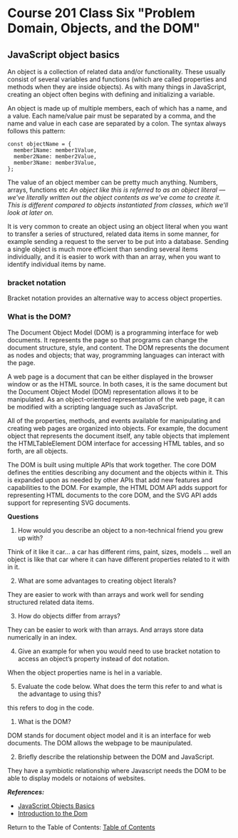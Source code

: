 # Course 201 Class Six "Problem Domain, Objects, and the DOM"

## JavaScript object basics

An object is a collection of related data and/or functionality. These usually consist of several variables and functions (which are called properties and methods when they are inside objects).
As with many things in JavaScript, creating an object often begins with defining and initializing a variable.

An object is made up of multiple members, each of which has a name, and a value. Each name/value pair must be separated by a comma, and the name and value in each case are separated by a colon. The syntax always follows this pattern:

    const objectName = {
      member1Name: member1Value,
      member2Name: member2Value,
      member3Name: member3Value,
    }; 

The value of an object member can be pretty much anything. Numbers, arrays, functions etc
*An object like this is referred to as an object literal — we've literally written out the object contents as we've come to create it. This is different compared to objects instantiated from classes, which we'll look at later on.*

It is very common to create an object using an object literal when you want to transfer a series of structured, related data items in some manner, for example sending a request to the server to be put into a database. Sending a single object is much more efficient than sending several items individually, and it is easier to work with than an array, when you want to identify individual items by name.

### bracket notation

Bracket notation provides an alternative way to access object properties.

### What is the DOM?

The Document Object Model (DOM) is a programming interface for web documents. It represents the page so that programs can change the document structure, style, and content. The DOM represents the document as nodes and objects; that way, programming languages can interact with the page.

A web page is a document that can be either displayed in the browser window or as the HTML source. In both cases, it is the same document but the Document Object Model (DOM) representation allows it to be manipulated. As an object-oriented representation of the web page, it can be modified with a scripting language such as JavaScript.

All of the properties, methods, and events available for manipulating and creating web pages are organized into objects. For example, the document object that represents the document itself, any table objects that implement the HTMLTableElement DOM interface for accessing HTML tables, and so forth, are all objects.

The DOM is built using multiple APIs that work together. The core DOM defines the entities describing any document and the objects within it. This is expanded upon as needed by other APIs that add new features and capabilities to the DOM. For example, the HTML DOM API adds support for representing HTML documents to the core DOM, and the SVG API adds support for representing SVG documents.





**Questions**

1. How would you describe an object to a non-technical friend you grew up with?

Think of it like it car... a car has different rims, paint, sizes, models ... well an object is like that car where it can have different properties related to it with in it.

2. What are some advantages to creating object literals?

They are easier to work with than arrays and work well for sending structured related data items.

3. How do objects differ from arrays?

They can be easier to work with than arrays. And arrays store data numerically in an index.

4. Give an example for when you would need to use bracket notation to access an object’s property instead of dot notation.

When the object properties name is hel in a variable.

5. Evaluate the code below. What does the term this refer to and what is the advantage to using this?

this refers to dog in the code.

1. What is the DOM?

DOM stands for document object model and it is an interface for web documents. The DOM allows the webpage to be maunipulated.

2. Briefly describe the relationship between the DOM and JavaScript.

They have a symbiotic relationship where Javascript needs the DOM to be able to display models or notaions of websites. 


***References:***

- [JavaScript Objects Basics](https://developer.mozilla.org/en-US/docs/Learn/JavaScript/Objects/Basics)
- [Introduction to the Dom](https://developer.mozilla.org/en-US/docs/Web/API/Document_Object_Model/Introduction)

Return to the Table of Contents: [Table of Contents](https://todd75.github.io/reading-notes/)
